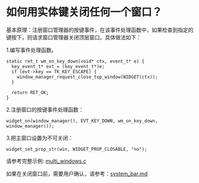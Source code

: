 # 如何用实体键关闭任何一个窗口？

基本原理：注册窗口管理器的按键事件，在该事件处理函数中，如果检查到指定的键按下，则请求窗口管理器关闭顶层窗口。具体做法如下：

1.编写事件处理函数。

```
static ret_t wm_on_key_down(void* ctx, event_t* e) {
  key_event_t* evt = (key_event_t*)e;
  if (evt->key == TK_KEY_ESCAPE) {
    window_manager_request_close_top_window(WIDGET(ctx));
  }

  return RET_OK;
}
```

2.注册窗口的按键事件处理函数：

```
widget_on(window_manager(), EVT_KEY_DOWN, wm_on_key_down, window_manager());
```

3.把主窗口设置为不可关闭：

```
widget_set_prop_str(win, WIDGET_PROP_CLOSABLE, "no");
```

请参考完整示例: [multi_windows.c](https://github.com/zlgopen/awtk-c-demos/blob/master/demos/multi_windows.c)

如果在关闭窗口前，需要用户确认，请参考：[system_bar.md](https://github.com/zlgopen/awtk/blob/master/docs/system_bar.md)


